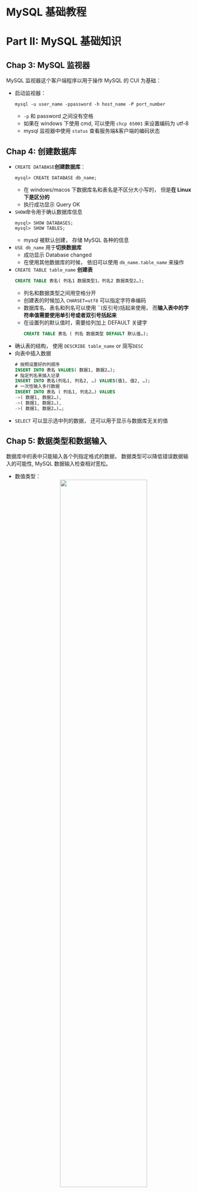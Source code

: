 # MySQL 基础教程
# Part II: MySQL 基础知识
## Chap 3: MySQL 监视器
MySQL 监视器这个客户端程序以用于操作 MySQL 的 CUI 为基础：
* 启动监视器：
    ```shell
    mysql -u user_name -ppassword -h host_name -P port_number
    ```
    * `-p` 和 password 之间没有空格
    * 如果在 windows 下使用 cmd, 可以使用 `chcp 65001` 来设置编码为 utf-8
    * mysql 监视器中使用 `status` 查看服务端&客户端的编码状态

## Chap 4: 创建数据库
* `CREATE DATABASE`**创建数据库**：
    ```console
    mysql> CREATE DATABASE db_name;
    ```
    * 在 windows/macos 下数据库名和表名是不区分大小写的， 但是**在 Linux 下是区分的**
    * 执行成功显示 Query OK
* `SHOW`命令用于确认数据库信息
   ```console
   mysql> SHOW DATABASES;
   mysql> SHOW TABLES;
   ``` 
   * mysql 被默认创建， 存储 MySQL 各种的信息
* `USE db_name` 用于**切换数据库**
  * 成功显示 Database changed
  * 在使用其他数据库的时候， 依旧可以使用 `db_name.table_name` 来操作
* `CREATE TABLE table_name` **创建表**
    ```sql
    CREATE TABLE 表名( 列名1 数据类型1，列名2 数据类型2…);
    ```
    * 列名和数据类型之间用空格分开
    * 创建表的时候加入 `CHARSET=utf8` 可以指定字符串编码
    * 数据库名、表名和列名可以使用 ``(反引号)括起来使用， 而**输入表中的字符串值需要使用单引号或者双引号括起来**
    * 在设置列的默认值时，需要给列加上 DEFAULT 关键字
        ```sql
        CREATE TABLE 表名 ( 列名 数据类型 DEFAULT 默认值…);
        ```
* 确认表的结构， 使用 `DESCRIBE table_name` or 简写`DESC` 
* 向表中插入数据 
    ```sql
    # 按照设置好的列顺序
    INSERT INTO 表名 VALUES( 数据1, 数据2…);
    # 指定列名来插入记录
    INSERT INTO 表名(列名1, 列名2, …) VALUES(值1, 值2, …);
    # 一次性输入多行数据
    INSERT INTO 表名 ( 列名1, 列名2…) VALUES 
    ->( 数据1, 数据2…),
    ->( 数据1, 数据2…),
    ->( 数据1, 数据2…)…;
    ```
* `SELECT` 可以显示选中列的数据， 还可以用于显示与数据库无关的值

## Chap 5:  数据类型和数据输入
数据库中的表中只能输入各个列指定格式的数据， 数据类型可以降低错误数据输入的可能性, MySQL 数据输入检查相对宽松。
* 数值类型：<div align=center><img src="https://i.imgur.com/xlwLUJ9.png" width="70%"/></div>
  * 数值类型可以加正负号以及科学输入法
* 字符串类型：<div align=center><img src="https://i.imgur.com/QSKVUFh.png" width="70%"/></div>
  * 在 4.0 以前 VARCHAR/ CHAR 的位数单位为字节， 4.1 之后变成了字符数
  * 字符串数据在输入的时候要使用单括号或者双括号括起来， 实际的 `'` 则需要转义
* 日期与时间：<div align=center><img src="https://i.imgur.com/owQa6wk.png" width="70%"/></div>

## Chap 6: 修改表
第四章中的 INSERT INTO 语句是修改表中的数据， 而这里使用的 `ALTER` 语句则是修改表的结构。
* 当修改列的定义时：`ALTER TABLE … MODIFY …`
  * 新旧类型必须具有兼容性
  * 也可用于修改列的顺序， 将某个列放到前面
    ```sql
    ALTER TABLE tb1C MODIFY birth DATETIME FIRST;
    ```
* 当添加列时：`ALTER TABLE … ADD …`
  * 可以使用 `FIRST` 或 `AFTER` 来指定添加列的位置
    ```sql
    ALTER TABLE tb1D ADD birth DATETIME FIRST;
    ALTER TABLE tb1E ADD birth DATETIME AFTER empid;
    ```
* 当修改列名和定义时：`ALTER TABLE … CHANGE …`
* 当删除列时：`ALTER TABLE … DROP …`

> 在英语中 modify 和 change 意思稍微有点区别， 前者的意思更多是 **调整，稍作修改使更加适合**， 后者含义更多是 **改变**。 所以前者只是更改列的数据类型， 而后者改变了名和定义

### 设置主键、自动编号
在创建了数据库之后， 需要从大量数据中**唯一确定**符合条件的记录， 这种“只会确定一个”的独一无二状态称为唯一（_unique_）。  
创建唯一记录， 会给列设置一个用于和其他列进行区分的特殊属性， 这种情况就要用到**主键**(PRIMARY KEY)。
* 没有重复的值
* 不允许输入空值 `NULL`

在创建表的时候设置主键:
```sql
CREATE TABLE 表名( 列名 数据类型 PRIMARY KEY …);
```

此外还可以设置具有“不允许重复”属性的唯一键(unique key),它不允许列中有重复值， 但是允许 NULL 值。  
给 INT 数据类型添加关键字 `AUTO_INCREMENT` 可以让数据库自动创建一个自增的列， 这个列的值会自动增加， 不需要手动指定，**自动编号设置方法随着 DBMS 的不同而变化**。
```sql
CREATE TABLE 表名( 列名 INT PRIMARY KEY AUTO_INCREMENT, 其他列 …);
```
<div align=center><img src="https://raw.githubusercontent.com/Haitau1996/picgo-hosting/master/img/20220428215833.png" width="40%"/></div>

同时连续编号可以初始化值， 如在上表中用下面的语句插入：
* `INSERT INTO t_series VALUES(100，' 卯 ')`列 a 中就会输入值“100”，然后从“101”开始分配连续的编号
* 在所有记录都删除掉之后， 可以以下面的方式进行初始化：`ALTER TABLE 表名 AUTO_INCREMENT=1;`
  * 当表中存在数据时，如果设置的编号值比已经存在的值大，也可以通过上面的语句重新设置编号的初始值 1

## Chap 7: 复制、删除表和记录
需要用到很多表，每次输入记录又很麻烦，所以为了能重复利用之前创建过的表，我们要掌握表的各种复制方法。
* 复制表的列结构和记录
* 仅复制表的列结构
* 仅复制记录

### 将表的列结构和记录整个复制
* 使用 `SELECT` 的结果复制列的结构和记录， 然后创建新的表。这种复制方法**不复制 `AUTO_INCREMENT` 等属性**， 它们需要复制之后进行设置。
  * 这种方法可能会改变列的属性。例如在某些 MySQL 的版本中，VARCHAR(100) 可能会变成 CHAR(100)
    ```sql
    CREATE TABLE 新表名 SELECT * FROM 元表名；
    ```
    执行`CREATE TABLE tb1_bk SELECT * FROM tb1;` 实际上就是执行下面的过程：<div align=center><img src="https://raw.githubusercontent.com/Haitau1996/picgo-hosting/master/img/20220429204537.png" width="80%"/></div>

### 复制表的列结构&使用 select 复制表 记录
在 `CREATE TABLE` 命令的表名后面加上 `LIKE` 指定复制的元表。这种做法**不会复制表中的记录，但是会复制 `AUTO_INCREMENT` 和 `PRIMARY KEY` 等列的属性。**  
```sql
CREATE TABLE tb1_bkc LIKE tb1;
```
这样复制表的结构之后， 可以使用 `INSERT INTO` 命令来插入记录。
* 复制所有列
    ```sql
    INSERT INTO tb1_bkc SELECT * FROM tb1;
    ```
* 也可以复制列的一部分
    ```sql
    INSERT INTO tb1_bkc(name) SELECT empid FROM tb1;
    ```

### 删除表、数据库、记录
* 删除表
    ```sql
    DROP TABLE tb1;
    ```
  * 如不确定表一定存在，可以在表名前面加上 `IF EXISTS`
* 删除数据库
    ```sql
    DROP DATABASE db1;
    ```
* 也可以不删除表本身而直接删除其所有记录
    ```sql
    DELETE FROM table_name;
    ```

# PART III: 熟练使用 MySQL
## Chap 8: 使用各种条件进行提取
### 使用 SELECT 时设计列的显示
* 使用 `*` 通配符显示所有列
* 指定多个列的时候使用`,`分隔
* 同一个列可以显示多次
    ```sql
    SELECT * FROM tb;
    SELECT sales,empid FROM tb;
    SELECT sales,empid,sales,empid,sales, empid FROM tb;
    ```
* 选择的时候可以使用 `AS` 语句指定别名
    ```sql
    SELECT empid AS 员工号,sales AS 销售额 FROM tb;
    ```

### 计算列值或者处理字符串后显示列
<div align=center><img src="https://raw.githubusercontent.com/Haitau1996/picgo-hosting/master/img/20220509211527.png" width="70%"/></div>

* 可以对列中的数据自由地使用上图所示的运算符，
* 也可以使用函数。 需要注意的是， 有的函数是[汇总某列的所有数据](MySQL必知必会.md#chap-12-汇总数据)，有的函数是[处理单个数据](MySQL必知必会.md#chap-11-使用数据处理函数)
* 还有一些和表无关的函数，如 `SELECT PI();`, `SELECT VERSION();`

*  字符串处理函数
   * `CONCAT()` 函数，用于拼接字符串<div align=center><img src="https://raw.githubusercontent.com/Haitau1996/picgo-hosting/master/img/20220509213443.png" width="70%"/></div>
   * 从左/右取出：LEFT/RIGHT 函数,可以指定 列和字符数
   * 从第×个字符开始截取△个字符：SUBSTRING 函数
   * 重复显示：REPEAT 函数
       ```sql
       SELECT REPEAT('.',age) FROM tb1; # 简易的年龄直方图
       ```
   * 反转显示：REVERSE 函数

* 日期和时间函数
  * NOW 是用于返回当前日期和时间的函数

### 设置条件进行显示
* 可以使用 `LIMIT` 和 `OFFSET` 函数来设置起始位置和显示的记录数
* 使用 `WHERE` 子句提取记录的方法
  * 在 `WHERE` 子语句中可以适应比较运算符<div align=center><img src="https://raw.githubusercontent.com/Haitau1996/picgo-hosting/master/img/20220510102038.png" width="70%"/></div>
  * 可以使用字符串作为比较条件
    * 字符一样可以使用比较运算符
    * `LIKE` 可以吧字符串所有内容当成查询对象执行**模糊查询**
      * `%` 任意字符串
      * `-` 任意一个字符
      * `NOT LIKE` 可以提取不包含模式的记录
  * 使用 `NULL` 作为条件
    * `IS NULL` 提取列值为 NULL 的记录
    * `IS NOT NULL` 提取非空的记录
  * 给 `SELECT` 后加上 `DISTINCT` 可以提取不重复的记录

### 指定多个条件进行选择
* 使用 `AND` 将多个条件连接， 表示限定条件的布尔和关系
* 使用 `OR`  将多个条件连接， 表示限定条件的布尔或关系
* 可以设置任意次数的 `AND` 和 `OR`
  * 当 `AND` 和 `OR` 混合使用的时候， 会**优先处理AND**
  * 为了使得优先顺序符合预期， 可以使用括号
* `CASE WHEN` 语句可以**根据条件改变输入值**
    ```sql
    mysql> SELECT
        -> CASE
        ->     WHEN sales>=100 THEN '高'
        ->     WHEN sales>=50 THEN '中等'
        ->     ELSE '低'
        -> END
        -> FROM tb;
    ```

### 排序和分组
* 使用 `ORDER BY` 子句指定排序规则
  * 给命令加入 `DESC` 可以指定倒序
  * 使用 `LIMIT` 和 `OFFSET` 可以指定起始位置和显示的记录数
* 使用 `GROUP BY` 命令指定分组，并且可以使用聚合函数
  * `COUNT(x)` 计算除了 NULL 意外值为 x 的条目数
  * `AVG(col_name)` 和 `SUM(col_name)` 计算列中不同分组的平均值和最大值

### 设置条件分组显示
`GROUP BY` 分组的时候， 可以使用 `HAVING` 子句来提取分组的条件
  * `HAVING` 子句中可以使用比较运算符<div align=center><img src="https://raw.githubusercontent.com/Haitau1996/picgo-hosting/master/img/20220511143358.png" width="70%"/></div>
    ```sql
    SELECT
        empid,SUM(sales)
    FROM tb
        GROUP BY empid
    HAVING SUM(sales)>=200;
    ```
  * `WHERE` 可以执行**分组之前的提取操作**
  * **分组之后的个结果也可以重新排序再显示**

## Chap 9: 编辑数据
